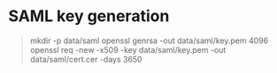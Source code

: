 # SAML key generation

> mkdir -p data/saml
> openssl genrsa -out data/saml/key.pem 4096
> openssl req -new -x509 -key data/saml/key.pem -out data/saml/cert.cer -days 3650

